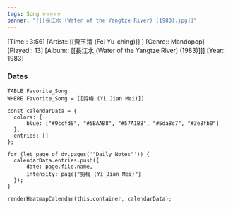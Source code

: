```yaml
---
tags: Song ⭐⭐⭐⭐⭐ 
banner: "![[長江水 (Water of the Yangtze River) (1983).jpg]]"
---
```

[Time:: 3:56]
[Artist:: [[費玉清 (Fei Yu-ching)]] ]
[Genre:: Mandopop]
[Played:: 13]
[Album:: [[長江水 (Water of the Yangtze River) (1983)]]]
[Year:: 1983]
### Dates
````dataview
TABLE Favorite_Song
WHERE Favorite_Song = [[剪梅 (Yi Jian Mei)]]
````

  ```dataviewjs
const calendarData = { 
	colors: { 
		blue: ["#9ccfd8", "#5BAAB8", "#57A1BB", "#5da8c7", "#3e8fb0"] 
	}, 
	entries: [] 
}; 

for (let page of dv.pages('"Daily Notes"')) { 
	calendarData.entries.push({ 
		date: page.file.name, 
		intensity: page["剪梅_(Yi_Jian_Mei)"]
	}); 
} 

renderHeatmapCalendar(this.container, calendarData);
```
